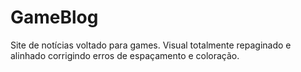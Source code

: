 # GameBlog
Site de notícias voltado para games.
Visual totalmente repaginado e alinhado corrigindo erros de espaçamento e coloração. 
